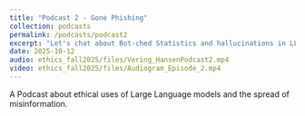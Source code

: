 ```yaml
---
title: "Podcast 2 - Gone Phishing"
collection: podcasts
permalink: /podcasts/podcast2
excerpt: "Let's chat about Bot-ched Statistics and hallucinations in LLMs."
date: 2025-10-12
audio: ethics_fall2025/files/Vering_HansenPodcast2.mp4
video: ethics_fall2025/files/Audiogram_Episode_2.mp4
---
```

A Podcast about ethical uses of Large Language models and the spread of misinformation.  
